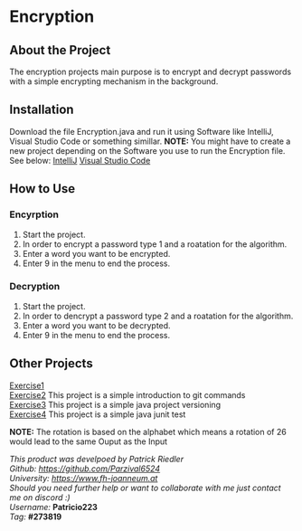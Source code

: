 # Encryption
## About the Project

The encryption projects main purpose is to encrypt and decrypt 
passwords with a simple encrypting mechanism in the background.

## Installation

Download the file Encryption.java and run it using Software like IntelliJ, Visual Studio Code or something simillar. 
**NOTE:** You might have to create a new project depending on the Software you use to run the Encryption file. 
See below: 
[IntelliJ](https://www.jetbrains.com/help/idea/new-project-wizard.html) 
[Visual Studio Code](https://learn.microsoft.com/en-us/visualstudio/ide/create-new-project?view=vs-2022)

## How to Use

### Encyrption

1. Start the project.
2. In order to encrypt a password type 1 and a roatation for the algorithm.
3. Enter a word you want to be encrypted.
4. Enter 9 in the menu to end the process.

### Decryption

1. Start the project.
2. In order to dencrypt a password type 2 and a roatation for the algorithm.
3. Enter a word you want to be decrypted.
4. Enter 9 in the menu to end the process.

## Other Projects

[Exercise1](Uebung_2/exercise1.md) <br>
[Exercise2](Uebung_2/exercise2.md) This project is a simple introduction to git commands <br>
[Exercise3](Uebung_3/exercise3.md) This project is a simple java project versioning <br>
[Exercise4](Uebung_4/exercise4.md) This project is a simple java junit test <br>

**NOTE:** The rotation is based on the alphabet which means a rotation of 26 would lead to the same Ouput as the Input <br>

*This product was develpoed by Patrick Riedler* <br>
*Github: https://github.com/Parzival6524* <br>
*University: https://www.fh-joanneum.at* <br>
*Should you need further help or want to collaborate with me just contact me on discord :)* <br>
*Username:* **Patricio223** <br>
*Tag:* **#273819** <br>